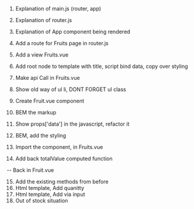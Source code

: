 1. Explanation of main.js (router, app)
2. Explanation of router.js
3. Explanation of App component being rendered

4. Add a route for Fruits page in router.js

5. Add a view Fruits.vue
6. Add root node to template with title, script bind data, copy over styling
7. Make api Call in Fruits.vue
8. Show old way of ul li, DONT FORGET ul class
9. Create Fruit.vue component
10. BEM the markup
11. Show props['data'] in the javascript, refactor it
12. BEM, add the styling
13. Import the component, in Fruits.vue
14. Add back totalValue computed function

-- Back in Fruit.vue

15. Add the existing methods from before
16. Html template, Add quanitty
17. Html template, Add via input
18. Out of stock situation
